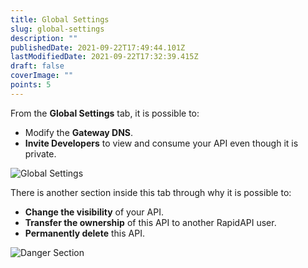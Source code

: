 ```yaml
---
title: Global Settings
slug: global-settings
description: ""
publishedDate: 2021-09-22T17:49:44.101Z
lastModifiedDate: 2021-09-22T17:32:39.415Z
draft: false
coverImage: ""
points: 5
---
```


From the **Global Settings** tab, it is possible to:

- Modify the **Gateway DNS**.
- **Invite Developers** to view and consume your API even though it is private.

![Global Settings](https://raw.githubusercontent.com/RapidAPI/DevRel-Stack-Data/improve/module-source/learn/courses/learn-rapidapi-hub-provider/images/image21.png "Global Settings")

There is another section inside this tab through why it is possible to:

- **Change the visibility** of your API.
- **Transfer the ownership** of this API to another RapidAPI user.
- **Permanently delete** this API.

![Danger Section](https://raw.githubusercontent.com/RapidAPI/DevRel-Stack-Data/improve/module-source/learn/courses/learn-rapidapi-hub-provider/images/image22.png "Danger Section")
